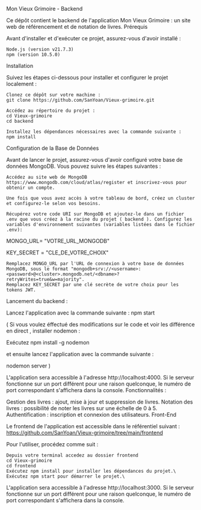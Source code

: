 Mon Vieux Grimoire - Backend

Ce dépôt contient le backend de l'application Mon Vieux Grimoire : un site web de référencement et de notation de livres.
Prérequis

Avant d'installer et d'exécuter ce projet, assurez-vous d'avoir installé :

    Node.js (version v21.7.3)
    npm (version 10.5.0)

Installation

Suivez les étapes ci-dessous pour installer et configurer le projet localement :

    Clonez ce dépôt sur votre machine :
    git clone https://github.com/SanYoan/Vieux-grimoire.git

    Accédez au répertoire du projet :
    cd Vieux-grimoire
    cd backend

    Installez les dépendances nécessaires avec la commande suivante :
    npm install

Configuration de la Base de Données

Avant de lancer le projet, assurez-vous d'avoir configuré votre base de données MongoDB. Vous pouvez suivre les étapes suivantes :

    Accédez au site web de MongoDB https://www.mongodb.com/cloud/atlas/register et inscrivez-vous pour obtenir un compte.

    Une fois que vous avez accès à votre tableau de bord, créez un cluster et configurez-le selon vos besoins.

    Récupérez votre code URI sur MongoDB et ajoutez-le dans un fichier .env que vous créez à la racine du projet ( backend ). Configurez les variables d'environnement suivantes (variables listées dans le fichier .env):

MONGO_URL=   "VOTRE_URL_MONGODB"

KEY_SECRET = "CLE_DE_VOTRE_CHOIX"

  
    Remplacez MONGO_URL par l'URL de connexion à votre base de données MongoDB, sous le format "mongodb+srv://<username>:<password>@<cluster>.mongodb.net/<dbname>?retryWrites=true&w=majority".
    Remplacez KEY_SECRET par une clé secrète de votre choix pour les tokens JWT.

Lancement du backend :

Lancez l'application avec la commande suivante :
npm start

( Si vous voulez éffectué des modifications sur le code et voir les différence en direct , installer nodemon : 

Exécutez npm install -g nodemon

et ensuite lancez l'application avec la commande suivante : 

nodemon server 
)

L'application sera accessible à l'adresse http://localhost:4000. Si le serveur fonctionne sur un port différent pour une raison quelconque, le numéro de port correspondant s'affichera dans la console.
Fonctionnalités :

Gestion des livres : ajout, mise à jour et suppression de livres.
Notation des livres : possibilité de noter les livres sur une échelle de 0 à 5.
Authentification : inscription et connexion des utilisateurs.
Front-End

Le frontend de l'application est accessible dans le référentiel suivant :
https://github.com/SanYoan/Vieux-grimoire/tree/main/frontend

Pour l'utiliser, procédez comme suit :

    Depuis votre terminal accedez au dossier frontend 
    cd Vieux-grimoire
    cd frontend
    Exécutez npm install pour installer les dépendances du projet.\
    Exécutez npm start pour démarrer le projet.\

L'application sera accessible à l'adresse http://localhost:3000. Si le serveur fonctionne sur un port différent pour une raison quelconque, le numéro de port correspondant s'affichera dans la console.
